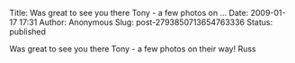 Title: Was great to see you there Tony - a few photos on ...
Date: 2009-01-17 17:31
Author: Anonymous
Slug: post-2793850713654763336
Status: published

Was great to see you there Tony - a few photos on their way! Russ
